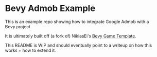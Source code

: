 # Bevy Admob Example

This is an example repo showing how to integrate Google Admob with a Bevy project.

It is ultimately built off (a fork of) NiklasEi's [Bevy Game Template](https://github.com/niklasEi/bevy_game_template).

This README is WIP and should eventually point to a writeup on how this works + how to extend it.
